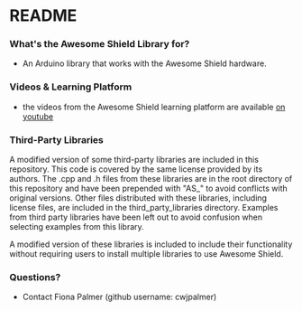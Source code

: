 # README #

### What's the Awesome Shield Library for? ###

* An Arduino library that works with the Awesome Shield hardware.


### Videos & Learning Platform ###

* the videos from the Awesome Shield learning platform are available [on youtube](https://www.youtube.com/watch?v=0NHXln1iWqM&list=PLVvPpQcARnYQ55TAzO7L0PH26i5CrMpmL)

### Third-Party Libraries ###

A modified version of some third-party libraries are included in this repository. This code is covered by the same license provided by its authors. The .cpp and .h files from these libraries are in the root directory of this repository and have been prepended with "AS_" to avoid conflicts with original versions. Other files distributed with these libraries, including license files, are included in the third_party_libraries directory. Examples from third party libraries have been left out to avoid confusion when selecting examples from this library.

A modified version of these libraries is included to include their functionality without requiring users to install multiple libraries to use Awesome Shield.

### Questions? ###

* Contact Fiona Palmer (github username: cwjpalmer)
